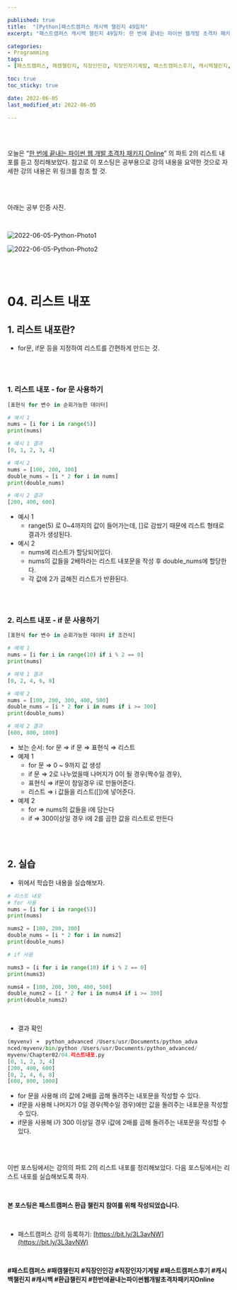 ```yaml
---

published: true
title:  "[Python]패스트캠퍼스 캐시백 챌린지 49일차"
excerpt: "패스트캠퍼스 캐시백 챌린지 49일차: 한 번에 끝내는 파이썬 웹개발 초격차 패키지 Online"

categories:
- Programming
tags:
- [패스트캠퍼스, 패캠챌린지, 직장인인강, 직장인자기계발, 패스트캠퍼스후기, 캐시백챌린지, 캐시백, 환급챌린지, 한번에끝내는파이썬웹개발초격차패키지Online]

toc: true
toc_sticky: true

date: 2022-06-05
last_modified_at: 2022-06-05

---
```

<br/><br/>

오늘은 “[한 번에 끝내는 파이썬 웹 개발 초격차 패키지 Online](https://fastcampus.co.kr/dev_online_pyweb)” 의 파트 2의 리스트 내포를 듣고 정리해보았다. 참고로 이 포스팅은 공부용으로 강의 내용을 요약한 것으로 자세한 강의 내용은 위 링크를 참조 할 것.

<br/><br/>

아래는 공부 인증 사진. 

<br/>

![2022-06-05-Python-Photo1](/assets/images/2022-06-05-Python-Photo/2022-06-05-Python-Photo1.jpg)

![2022-06-05-Python-Photo2](/assets/images/2022-06-05-Python-Photo/2022-06-05-Python-Photo2.jpg)

<br/><br/>

# 04. 리스트 내포

## 1. 리스트 내포란?

- for문, if문 등을 지정하여 리스트를 간편하게 만드는 것.

<br/><br/>

### 1. 리스트 내포 - for 문 사용하기

```python
[표현식 for 변수 in 순회가능한 데이터]

# 예시 1
nums = [i for i in range(5)]
print(nums)

# 예시 1 결과
[0, 1, 2, 3, 4]

# 예시 2
nums = [100, 200, 300]
double_nums = [i * 2 for i in nums]
print(double_nums)

# 예시 2 결과
[200, 400, 600]
```

- 예시 1
    - range(5) 로 0~4까지의 값이 들어가는데, []로 감쌌기 때문에 리스트 형태로 결과가 생성된다.
- 예시 2
    - nums에 리스트가 할당되어있다.
    - nums의 값들을 2배하라는 리스트 내포문을 작성 후 double_nums에 할당한다.
    - 각 값에 2가 곱해진 리스트가 반환된다.

<br/><br/>

### 2. 리스트 내포 - if 문 사용하기

```python
[표현식 for 변수 in 순회가능한 데이터 if 조건식]

# 예제 1
nums = [i for i in range(10) if i % 2 == 0]
print(nums)

# 예제 1 결과
[0, 2, 4, 6, 8]

# 예제 2
nums = [100, 200, 300, 400, 500]
double_nums = [i * 2 for i in nums if i >= 300]
print(double_nums)

# 예제 2 결과
[600, 800, 1000]
```

- 보는 순서: for 문 ⇒ if 문 ⇒ 표현식 ⇒ 리스트
- 예제 1
    - for 문 ⇒ 0 ~ 9까지 값 생성
    - if 문 ⇒ 2로 나누었을때 나머지가 0이 될 경우(짝수일 경우),
    - 표현식 ⇒  if문이 참일경우 i로 만들어준다.
    - 리스트 ⇒ i 값들을 리스트([])에 넣어준다.
- 예제 2
    - for ⇒ nums의 값들을 i에 담는다
    - if ⇒ 300이상일 경우 i에 2를 곱한 값을 리스트로 만든다
    
<br/><br/>

## 2. 실습

- 위에서 학습한 내용을 실습해보자.

```python
# 리스트 내포
# for 사용
nums = [i for i in range(5)]
print(nums)

nums2 = [100, 200, 300]
double_nums = [i * 2 for i in nums2]
print(double_nums)

# if 사용

nums3 = [i for i in range(10) if i % 2 == 0]
print(nums3)

nums4 = [100, 200, 300, 400, 500]
double_nums2 = [i * 2 for i in nums4 if i >= 300]
print(double_nums2)
```

<br/>

- 결과 확인

```python
(myvenv) ➜  python_advanced /Users/usr/Documents/python_adva
nced/myvenv/bin/python /Users/usr/Documents/python_advanced/
myvenv/Chapter02/04.리스트내포.py
[0, 1, 2, 3, 4]
[200, 400, 600]
[0, 2, 4, 6, 8]
[600, 800, 1000]
```

- for 문을 사용해 i의 값에 2배를 곱해 돌려주는 내포문을 작성할 수 있다.
- if문을 사용해 나머지가 0일 경우(짝수일 경우)에만 값을 돌려주는 내포문을 작성할 수 있다.
- if문을 사용해 i가 300 이상일 경우 i값에 2배를 곱해 돌려주는 내포문을 작성할 수 있다.

<br/><br/>

이번 포스팅에서는 강의의 파트 2의 리스트 내포를 정리해보았다. 다음 포스팅에서는 리스트 내포를 실습해보도록 하자.

<br/>

**본 포스팅은 패스트캠퍼스 환급 챌린지 참여를 위해 작성되었습니다.**

<br/>

- 패스트캠퍼스 강의 등록하기: [https://bit.ly/3L3avNW](https://bit.ly/3L3avNW)

<br/>

**#패스트캠퍼스 #패캠챌린지 #직장인인강 #직장인자기계발 #패스트캠퍼스후기 #캐시백챌린지 #캐시백 #환급챌린지 #한번에끝내는파이썬웹개발초격차패키지Online**
